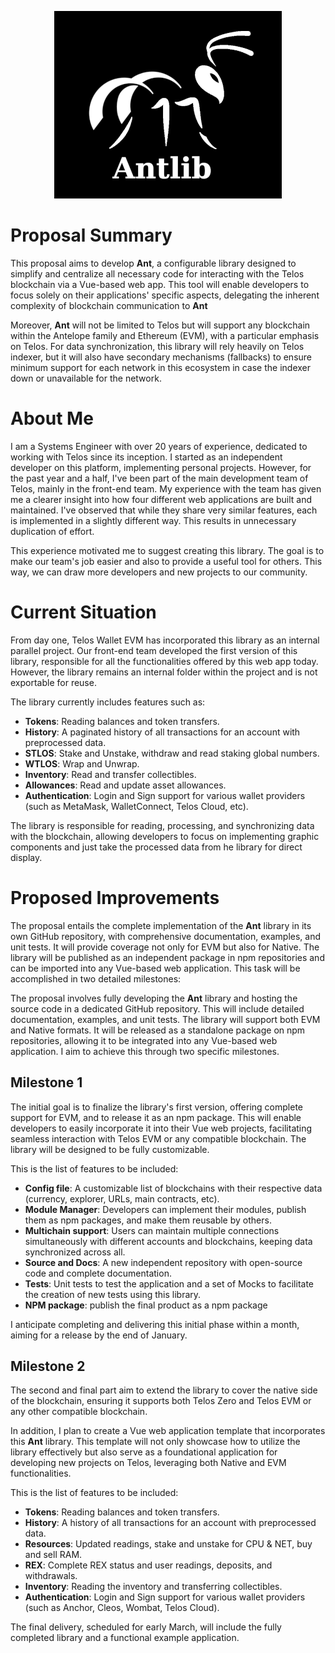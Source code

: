 <p align="center">
  <img src="https://raw.githubusercontent.com/vapaee/working-proposal-2024--ant-lib/main/img/ant-logo-centcase-small.png" alt="Texto alternativo">
</p>


# Proposal Summary

This proposal aims to develop **Ant**, a configurable library designed to simplify and centralize all necessary code for interacting with the Telos blockchain via a Vue-based web app. This tool will enable developers to focus solely on their applications' specific aspects, delegating the inherent complexity of blockchain communication to **Ant**

Moreover, **Ant** will not be limited to Telos but will support any blockchain within the Antelope family and Ethereum (EVM), with a particular emphasis on Telos. For data synchronization, this library will rely heavily on Telos indexer, but it will also have secondary mechanisms (fallbacks) to ensure minimum support for each network in this ecosystem in case the indexer down or unavailable for the network.

# About Me

I am a Systems Engineer with over 20 years of experience, dedicated to working with Telos since its inception. I started as an independent developer on this platform, implementing personal projects. However, for the past year and a half, I've been part of the main development team of Telos, mainly in the front-end team. My experience with the team has given me a clearer insight into how four different web applications are built and maintained. I've observed that while they share very similar features, each is implemented in a slightly different way. This results in unnecessary duplication of effort.

This experience motivated me to suggest creating this library. The goal is to make our team's job easier and also to provide a useful tool for others. This way, we can draw more developers and new projects to our community.

# Current Situation

From day one, Telos Wallet EVM has incorporated this library as an internal parallel project. Our front-end team developed the first version of this library, responsible for all the functionalities offered by this web app today. However, the library remains an internal folder within the project and is not exportable for reuse.

The library currently includes features such as:
- **Tokens**: Reading balances and token transfers.
- **History**: A paginated history of all transactions for an account with preprocessed data.
- **STLOS**: Stake and Unstake, withdraw and read staking global numbers.
- **WTLOS**: Wrap and Unwrap.
- **Inventory**: Read and transfer collectibles.
- **Allowances**: Read and update asset allowances.
- **Authentication**: Login and Sign support for various wallet providers (such as MetaMask, WalletConnect, Telos Cloud, etc).

The library is responsible for reading, processing, and synchronizing data with the blockchain, allowing developers to focus on implementing graphic components and just take the processed data from he library for direct display.

# Proposed Improvements

The proposal entails the complete implementation of the **Ant** library in its own GitHub repository, with comprehensive documentation, examples, and unit tests. It will provide coverage not only for EVM but also for Native. The library will be published as an independent package in npm repositories and can be imported into any Vue-based web application. This task will be accomplished in two detailed milestones:

The proposal involves fully developing the **Ant** library and hosting the source code in a dedicated GitHub repository. This will include detailed documentation, examples, and unit tests. The library will support both EVM and Native formats. It will be released as a standalone package on npm repositories, allowing it to be integrated into any Vue-based web application. I aim to achieve this through two specific milestones.

## Milestone 1

The initial goal is to finalize the library's first version, offering complete support for EVM, and to release it as an npm package. This will enable developers to easily incorporate it into their Vue web projects, facilitating seamless interaction with Telos EVM or any compatible blockchain. The library will be designed to be fully customizable.

This is the list of features to be included:
- **Config file**: A customizable list of blockchains with their respective data (currency, explorer, URLs, main contracts, etc).
- **Module Manager**: Developers can implement their modules, publish them as npm packages, and make them reusable by others.
- **Multichain support**: Users can maintain multiple connections simultaneously with different accounts and blockchains, keeping data synchronized across all.
- **Source and Docs**: A new independent repository with open-source code and complete documentation.
- **Tests**: Unit tests to test the application and a set of Mocks to facilitate the creation of new tests using this library.
- **NPM package**: publish the final product as a npm package

I anticipate completing and delivering this initial phase within a month, aiming for a release by the end of January.

## Milestone 2

The second and final part aim to extend the library to cover the native side of the blockchain, ensuring it supports both Telos Zero and Telos EVM or any other compatible blockchain.

In addition, I plan to create a Vue web application template that incorporates this **Ant** library. This template will not only showcase how to utilize the library effectively but also serve as a foundational application for developing new projects on Telos, leveraging both Native and EVM functionalities.


This is the list of features to be included:
- **Tokens**: Reading balances and token transfers.
- **History**: A history of all transactions for an account with preprocessed data.
- **Resources**: Updated readings, stake and unstake for CPU & NET, buy and sell RAM.
- **REX**: Complete REX status and user readings, deposits, and withdrawals.
- **Inventory**: Reading the inventory and transferring collectibles.
- **Authentication**: Login and Sign support for various wallet providers (such as Anchor, Cleos, Wombat, Telos Cloud).

The final delivery, scheduled for early March, will include the fully completed library and a functional example application.

